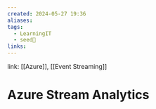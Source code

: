 ```yaml
---
created: 2024-05-27 19:36
aliases: 
tags:
  - LearningIT
  - seed🌱
links:
---
```


link: [[Azure]], [[Event Streaming]]

# Azure Stream Analytics

